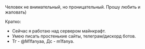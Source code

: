 Человек не внимательный, но проницательный. Прошу любить и жаловать)

Кратко:
- Сейчас я работаю над сервером майнкрафт.
- Умею писать простенькие сайты, телеграм/дискорд ботов. 
- Тг - @M1fanyaa, Дс - m1fanya.
